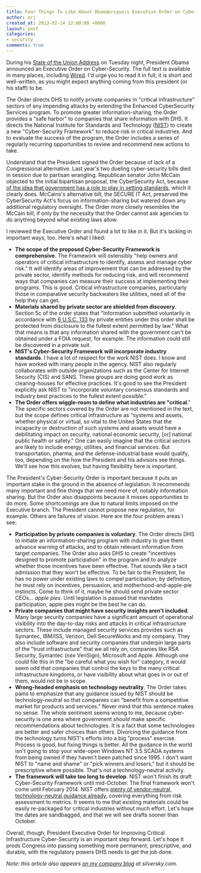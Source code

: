 ```yaml
---
title: Four Things To Like About Obama&rsquo;s Executive Order on Cyber-Security... and Four to Dislike
author: arj
created_at: 2013-02-14 12:00:00 +0000
layout: post
categories: 
- security
comments: true
---
```

During his [State of the Union Address](http://www.whitehouse.gov/blog/2013/02/13/president-obamas-2013-state-union) on Tuesday night, President Obama announced an Executive Order on Cyber-Security. The full text is available in many places, including [Wired](http://www.wired.com/images_blogs/threatlevel/2013/02/Presidents-Cybersecurity-Executive-Order.pdf). I'd urge you to read it in full; it is short and well-written, as you might expect anything coming from this president (or his staff) to be.

<!-- more -->

The Order directs DHS to notify private companies in "critical infrastructure" sectors of any impending attacks by extending the Enhanced CyberSecurity Services program. To promote greater information-sharing, the Order provides a "safe harbor" to companies that share information with DHS. It directs the National Institute for Standards and Technology ([NIST](http://www.nist.gov/index.html)) to create a new "Cyber-Security Framework" to reduce risk in critical industries. And to evaluate the success of the program, the Order includes a series of regularly recurring opportunities to review and recommend new actions to take.

Understand that the President signed the Order because of lack of a Congressional alternative. Last year's two dueling cyber-security bills died in session due to partisan wrangling. Republican senator John McCain objected to the initial bipartisan proposal, the CyberSecurity Act, because [of the idea that government has a role to play in setting standards](http://www.cio.com/article/700382/McCain_GOP_Vow_Alternative_Cybersecurity_Bill), which it clearly does. McCains's alternative bill, the SECURE IT Act, preserved the CyberSecurity Act's focus on information-sharing but watered down any additional regulatory oversight. The Order more closely resembles the McCain bill, if only by the necessity that the Order cannot ask agencies to do anything beyond what existing laws allow.

I reviewed the Executive Order and found a lot to like in it. But it's lacking in important ways, too. Here's what I liked:

* __The scope of the proposed Cyber-Security Framework is comprehensive__. The Framework will ostensibly "help owners and operators of critical infrastructure to identify, assess and manage cyber risk." It will identify areas of improvement that can be addressed by the private sector, identify methods for reducing risk, and will recommend ways that companies can measure their success at implementing their programs. This is good. Critical infrastructure companies, particularly those in comparative security backwaters like utilities, need all of the help they can get.
* __Materials shared by private sector are shielded from discovery__. Section 5c of the order states that "Information submitted voluntarily in accordance with
[6 U.S.C. 133](http://www.law.cornell.edu/uscode/text/6/133) by private entities under this order shall be protected from disclosure to the fullest extent permitted by law." What that means is that any information shared with the government can't be obtained under a FOIA request, for example. The information could still be discovered in a private suit.
* __NIST's Cyber-Security Framework will incorporate industry standards__. I have a lot of respect for the work NIST does. I know and have worked with many people in the agency. NIST also regularly collaborates with outside organizations such as the Center for Internet Security (CIS) and SANS. These groups are doing good work as clearing-houses for effective practices. It's good to see the President explicitly ask NIST to "incorporate voluntary consensus standards and industry best practices to the fullest extent possible."
* __The Order offers wiggle-room to define what industries are "critical__." The specific sectors covered by the Order are not mentioned in the text, but the scope defines critical infrastructure as "systems and assets, whether physical or virtual, so vital to the United States that the incapacity or destruction of such systems and assets would have a debilitating impact on security, national economic security, [or] national public health or safety." One can easily imagine that the critical sectors are likely to include energy, utilities, and financial services. But transportation, pharma, and the defense-industrial base would qualify, too, depending on the how the President and his advisors see things. We'll see how this evolves, but having flexibility here is important.

The President's Cyber-Security Order is important because it puts an important stake in the ground in the absence of legislation. It recommends many important and fine things that we need more of, notably information sharing. But the Order also disappoints because it misses opportunities to do more. Some shortcomings are due to natural limits imposed on the Executive branch. The President cannot propose new regulation, for example. Others are failures of vision. Here are the four problem areas I see:

* __Participation by private companies is voluntary__. The Order directs DHS to initiate an information-sharing program with industry to give them advance warning of attacks, and to obtain relevant information from target companies. The Order also asks DHS to create "incentives designed to promote participation" in the program and to analyze whether those incentives have been effective. That sounds like a tacit admission that they won't be effective. To be fair to the President, he has no power under existing laws to compel participation; by definition, he must rely on incentives, persuasion, and motherhood-and-apple-pie instincts. Come to think of it, maybe he should send private sector CEOs… _apple pies_. Until legislation is passed that mandates participation, apple pies might be the best he can do.
* __Private companies that might have security insights aren't included__. Many large security companies have a significant amount of operational visibility into the day-to-day risks and attacks in critical infrastructure sectors. These include managed security services provides such as Symantec, IBM/ISS, Verizon, Dell SecureWorks and my company. They also include software and security companies that underpin large parts of the "trust infrastructure" that we all rely on, companies like RSA Security, Symantec (_née_ VeriSign), Microsoft and Apple. Although one could file this in the "be careful what you wish for" category, it would seem odd that companies that control the keys to the many critical infrastructure kingdoms, or have visibility about what goes in or out of them, would not be in scope.
* __Wrong-headed emphasis on technology neutrality__. The Order takes pains to emphasize that any guidance issued by NIST should be technology-neutral so that companies can "benefit from a competitive market for products and services." Never mind that this sentence makes no sense. The whole sentiment seems wrong to me, because cyber-security is one area where government _should_ make specific recommendations about technologies. It is a fact that some technologies are better and safer choices than others. Divorcing the guidance from the technology turns NIST's efforts into a big "process" exercise. Process is good, but fixing things is better. All the guidance in the world isn't going to stop your wide-open Windows NT 3.5 SCADA systems from being owned if they haven't been patched since 1995. I don't want NIST to "name and shame" or "pick winners and losers," but it should be prescriptive where possible. That's not a technology-neutral activity.
* __The framework will take too long to develop__. NIST won't finish its draft Cyber-Security Framework until mid-October. The final framework won't come until February 2014. NIST offers [plenty of vendor-neutral, technology-neutral guidance already](http://csrc.nist.gov/publications/PubsSPs.html), covering everything from risk assessment to metrics. It seems to me that existing materials could be easily re-packaged for critical industries without much effort. Let's hope the dates are sandbagged, and that we will see drafts sooner than October.

Overall, though, President Executive Order for Improving Critical Infrastructure Cyber-Security is an important step forward. Let's hope it prods Congress into passing something more permanent, prescriptive, and durable, with the regulatory powers DHS needs to get the job done.

_Note: this article also appears [on my company blog](https://silversky.com/blog/four-things-to-like-about-obamas-executive-order-on-cyber-security-and-four-to-dislike) at silversky.com._
